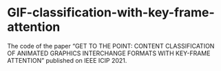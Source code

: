 # GIF-classification-with-key-frame-attention
The code of the paper “GET TO THE POINT: CONTENT CLASSIFICATION OF ANIMATED GRAPHICS INTERCHANGE FORMATS WITH KEY-FRAME ATTENTION” published on IEEE ICIP 2021.
